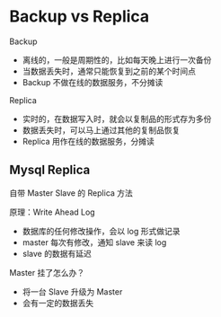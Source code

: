 # Backup vs Replica

Backup

- 离线的，一般是周期性的，比如每天晚上进行一次备份
- 当数据丢失时，通常只能恢复到之前的某个时间点
- Backup 不做在线的数据服务，不分摊读

Replica

- 实时的，在数据写入时，就会以复制品的形式存为多份
- 数据丢失时，可以马上通过其他的复制品恢复
- Replica 用作在线的数据服务，分摊读

## Mysql Replica

自带 Master Slave 的 Replica 方法

原理：Write Ahead Log

- 数据库的任何修改操作，会以 log 形式做记录
- master 每次有修改，通知 slave 来读 log
- slave 的数据有延迟

Master 挂了怎么办？

- 将一台 Slave 升级为 Master
- 会有一定的数据丢失
